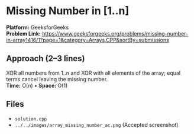 # Missing Number in [1..n]
**Platform:** GeeksforGeeks  
**Problem Link:** <https://www.geeksforgeeks.org/problems/missing-number-in-array1416/1?page=1&category=Arrays,CPP&sortBy=submissions>  

## Approach (2–3 lines)
XOR all numbers from 1..n and XOR with all elements of the array; equal terms cancel leaving the missing number.  
**Time:** O(n) • **Space:** O(1)

## Files
- `solution.cpp`
- `../../images/array_missing_number_ac.png` (Accepted screenshot)
